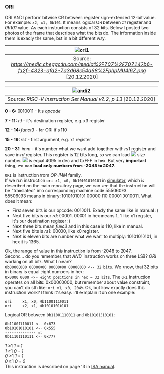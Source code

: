 ### ORI
ORI
ANDI perform bitwise OR between register sign-extended 12-bit value. For example: `x2, x1, 0b101`. It means logical OR between *x1* register and *0b101* value. As each instruction consists of 32 bits. Below I posted two photos of the frame that describes what the bits do. The information inside them is exacly the same, but in a bit different way. 

| ![ori1](https://user-images.githubusercontent.com/43972902/102725489-64d63200-4317-11eb-8ee5-2102077862f5.png) |
|:--:|
| Source: *https://media.cheggcdn.com/media%2F707%2F707147b6-fa2f-4328-afd2-7a3d68c54a68%2FphpMU4I6Z.png*  [20.12.2020] |

| ![andi2](https://user-images.githubusercontent.com/43972902/102528734-3a7a3f80-409f-11eb-8efe-54fa799ae0b3.png) |
|:--:|
| Source: *RISC-V Instruction Set Manual v2.2, p 13*  [20.12.2020] |

**0 - 6:** 0010011 - It's *opcode*

**7 - 11:**  *rd* - it's destination register, e.g. x3 register

**12 - 14:** *funct3* - for ORI it's 110

**15 - 19:** *rs1* - first argument, e.g. x1 register

**20 - 31:** *imm* - it's number what we want add together with *rs1* register and save in *rd* register. This register is 12 bits long, so we can load <img src="https://render.githubusercontent.com/render/math?math=2^{12}-1">  size number. <img src="https://render.githubusercontent.com/render/math?math=2^{12}-1"> is equal 4095 in dec and 0xFFF in hex. But very **important** thing, we can **load only numbers from -2048 to 2047**.

`ORI` is instruction from *OP-IMM* family. <br/>
If we run instruction `ori x1, x0, 0b10101010101` in [simulator](https://www.kvakil.me/venus/), which is described on the main repository page, we can see that the instruction will be "translated" into corresponding machine code 55506093. <br/>
55506093 means in binary: 10101010101 00000 110 00001 0010011. What does it mean:
- First seven bits is our opcode: 0010011. Exacly the same like in manual :)
- Next five bits is our *rd*: 00001. 00001 in hex means 1, 1 like x1 register, it's our destination register :)
- Next three bits mean *func3* and in this case is 110, like in manual.
- Next five bits is *rs1*: 00000, like x0 register.
- Next is eleven bits are number what we want to multiply: 10101010101, in hex it is 1365.

Ok, the range of value in this instruction is from -2048 to 2047. <br/> Second... do you remember, that *ANDI* instruction works on three LSB? *ORI* working on all bits. What I mean? <br/> `0b00000000 00000000 00000000 00000000 <-- 32 bits`. We know, that 32 bits in binary is equal eight numbers in hex: <br/> `0x0000 0000 <-- eight positions in hex = 32 bits`. The `ORI` instruction operates on all bits: 0x00000000, but remember about value constraint, you can't do sth like: `ori x1, x0, 2049`. Ok, but how exactly does this instruction work? I think it's easy. I'll exmplain it on one example:
```
ori	    x1, x0, 0b11001110011
ori 	x2, x1, 0b10101010101
```
Logical OR between `0b11001110011` and `0b10101010101`:
```
0b11001110011 <-- 0x673
0b10101010101 <-- 0x555
-------------- ≥1
0b11101110111 <-- 0x777
```
*1* ≥1 *1* = *1* <br/>
*1* ≥1 *0* = *1* <br/>
*0* ≥1 *1* = *1* <br/>
*0* ≥1 *0* = *0* <br/>
This instruction is described on page 13 in [ISA manual](https://riscv.org/wp-content/uploads/2017/05/riscv-spec-v2.2.pdf).
